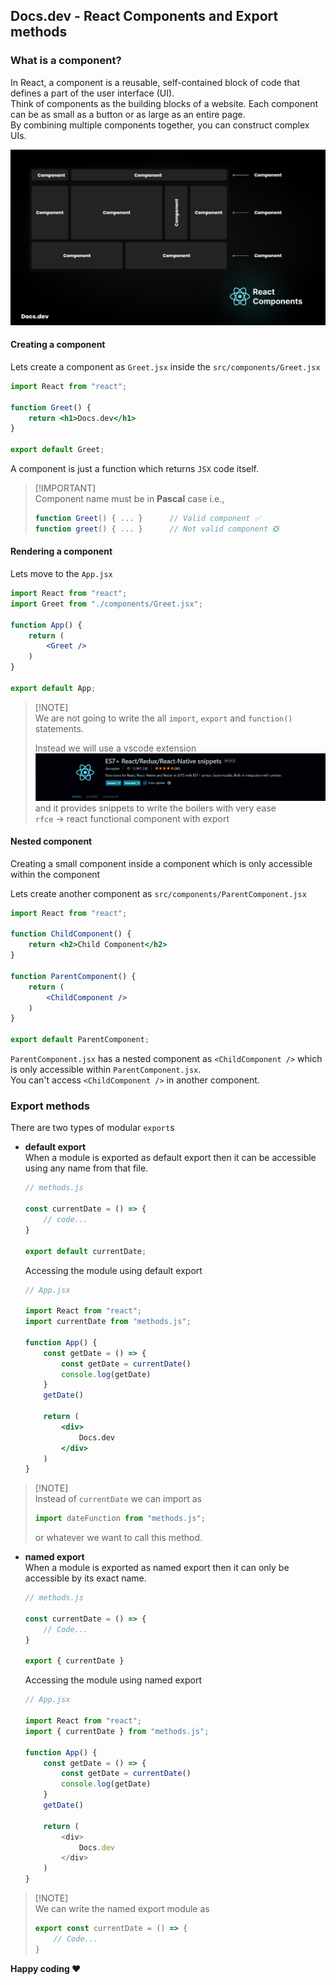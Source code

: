 ## Docs.dev - React Components and Export methods

### What is a component?
In React, a component is a reusable, self-contained block of code that defines a part of the user interface (UI).<br/>Think of components as the building blocks of a website. Each component can be as small as a button or as large as an entire page.<br/>By combining multiple components together, you can construct complex UIs.


![components](COMPONENT.png)

#### Creating a component
Lets create a component as `Greet.jsx` inside the `src/components/Greet.jsx`

```jsx
import React from "react";

function Greet() {
    return <h1>Docs.dev</h1>
}

export default Greet;
```

A component is just a function which returns `JSX` code itself.
> [!IMPORTANT]\
> Component name must be in **Pascal** case i.e.,
> ```jsx
> function Greet() { ... }      // Valid component ✅
> function greet() { ... }      // Not valid component ❎
> ```

#### Rendering a component
Lets move to the `App.jsx`

```jsx
import React from "react";
import Greet from "./components/Greet.jsx";

function App() {
    return (
        <Greet />
    )
}

export default App;
```
> [!NOTE]\
> We are not going to write the all `import`, `export` and `function()` statements.
>
> Instead we will use a vscode extension
> ![extension](EXTENSION.png)
> and it provides snippets to write the boilers with very ease\
> `rfce` → react functional component with export

#### Nested component
Creating a small component inside a component which is only accessible within the component

Lets create another component as `src/components/ParentComponent.jsx`
```jsx
import React from "react";

function ChildComponent() {
    return <h2>Child Component</h2>
}

function ParentComponent() {
    return (
        <ChildComponent />
    )
}

export default ParentComponent;
```
`ParentComponent.jsx` has a nested component as `<ChildComponent />` which is only accessible within `ParentComponent.jsx`.<br/>
You can't access `<ChildComponent />` in another component.

### Export methods
There are two types of modular `export`s
- **default export**<br/>
    When a module is exported as default export then it can be accessible using any name from that file.<br/>
    ```js
    // methods.js

    const currentDate = () => {
        // code...
    }

    export default currentDate;
    ```

    Accessing the module using default export
    ```jsx
    // App.jsx

    import React from "react";
    import currentDate from "methods.js";

    function App() {
        const getDate = () => {
            const getDate = currentDate()
            console.log(getDate)
        }
        getDate()

        return (
            <div>
                Docs.dev
            </div>
        )
    }
    ```
> [!NOTE]\
> Instead of `currentDate` we can import as
> ```jsx
> import dateFunction from "methods.js";
> ```
> or whatever we want to call this method.
- **named export**<br/>
    When a module is exported as named export then it can only be accessible by its exact name.<br/>
    ```js
    // methods.js

    const currentDate = () => {
        // Code...
    }

    export { currentDate }
    ```

    Accessing the module using named export
    ```js
    // App.jsx

    import React from "react";
    import { currentDate } from "methods.js";

    function App() {
        const getDate = () => {
            const getDate = currentDate()
            console.log(getDate)
        }
        getDate()

        return (
            <div>
                Docs.dev
            </div>
        )
    }
    ```
> [!NOTE]\
> We can write the named export module as
> ```js
> export const currentDate = () => {
>     // Code...
> }
> ```

**Happy coding ❤️**